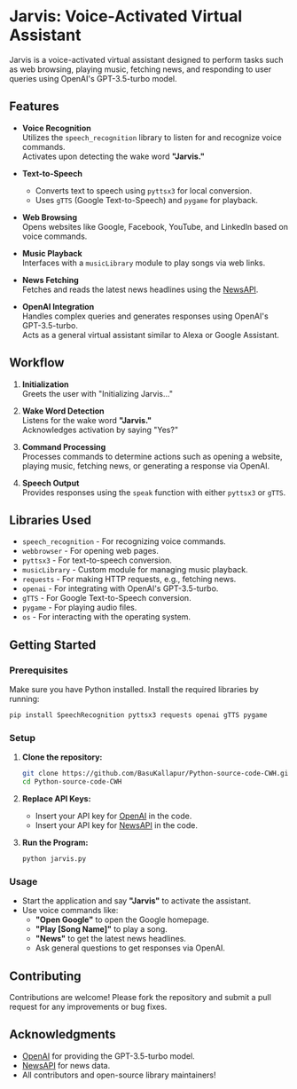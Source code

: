 # Jarvis: Voice-Activated Virtual Assistant

Jarvis is a voice-activated virtual assistant designed to perform tasks such as web browsing, playing music, fetching news, and responding to user queries using OpenAI's GPT-3.5-turbo model.

## Features

- **Voice Recognition**  
  Utilizes the `speech_recognition` library to listen for and recognize voice commands.  
  Activates upon detecting the wake word **"Jarvis."**

- **Text-to-Speech**  
  - Converts text to speech using `pyttsx3` for local conversion.  
  - Uses `gTTS` (Google Text-to-Speech) and `pygame` for playback.

- **Web Browsing**  
  Opens websites like Google, Facebook, YouTube, and LinkedIn based on voice commands.

- **Music Playback**  
  Interfaces with a `musicLibrary` module to play songs via web links.

- **News Fetching**  
  Fetches and reads the latest news headlines using the [NewsAPI](https://newsapi.org).

- **OpenAI Integration**  
  Handles complex queries and generates responses using OpenAI's GPT-3.5-turbo.  
  Acts as a general virtual assistant similar to Alexa or Google Assistant.

## Workflow

1. **Initialization**  
   Greets the user with "Initializing Jarvis..."

2. **Wake Word Detection**  
   Listens for the wake word **"Jarvis."**  
   Acknowledges activation by saying "Yes?"

3. **Command Processing**  
   Processes commands to determine actions such as opening a website, playing music, fetching news, or generating a response via OpenAI.

4. **Speech Output**  
   Provides responses using the `speak` function with either `pyttsx3` or `gTTS`.

## Libraries Used

- `speech_recognition` - For recognizing voice commands.
- `webbrowser` - For opening web pages.
- `pyttsx3` - For text-to-speech conversion.
- `musicLibrary` - Custom module for managing music playback.
- `requests` - For making HTTP requests, e.g., fetching news.
- `openai` - For integrating with OpenAI's GPT-3.5-turbo.
- `gTTS` - For Google Text-to-Speech conversion.
- `pygame` - For playing audio files.
- `os` - For interacting with the operating system.

## Getting Started

### Prerequisites

Make sure you have Python installed. Install the required libraries by running:

```bash
pip install SpeechRecognition pyttsx3 requests openai gTTS pygame
```

### Setup

1. **Clone the repository:**

    ```bash
    git clone https://github.com/BasuKallapur/Python-source-code-CWH.git
    cd Python-source-code-CWH
    ```

2. **Replace API Keys:**

   - Insert your API key for [OpenAI](https://openai.com) in the code.
   - Insert your API key for [NewsAPI](https://newsapi.org) in the code.

3. **Run the Program:**

   ```bash
   python jarvis.py
   ```

### Usage

- Start the application and say **"Jarvis"** to activate the assistant.
- Use voice commands like:
  - **"Open Google"** to open the Google homepage.
  - **"Play [Song Name]"** to play a song.
  - **"News"** to get the latest news headlines.
  - Ask general questions to get responses via OpenAI.

## Contributing

Contributions are welcome! Please fork the repository and submit a pull request for any improvements or bug fixes.

## Acknowledgments

- [OpenAI](https://openai.com) for providing the GPT-3.5-turbo model.
- [NewsAPI](https://newsapi.org) for news data.
- All contributors and open-source library maintainers!
